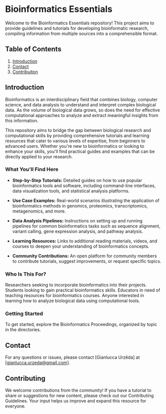 # Bioinformatics Essentials

Welcome to the Bioinformatics Essentials repository! This project aims to provide guidelines and tutorials for developing bioinformatic research, compiling information from multiple sources into a comprehensible format.

## Table of Contents
1. [Introduction](#introduction)
2. [Contact](#contact)
3. [Contribuiton](#contribution)

## **Introduction**
Bioinformatics is an interdisciplinary field that combines biology, computer science, and data analysis to understand and interpret complex biological data. As the volume of biological data grows, so does the need for effective computational approaches to analyze and extract meaningful insights from this information.

This repository aims to bridge the gap between biological research and computational skills by providing comprehensive tutorials and learning resources that cater to various levels of expertise, from beginners to advanced users. Whether you're new to bioinformatics or looking to enhance your skills, you'll find practical guides and examples that can be directly applied to your research.

### **What You'll Find Here**
- **Step-by-Step Tutorials:**
Detailed guides on how to use popular bioinformatics tools and software, including command-line interfaces, data visualization tools, and statistical analysis platforms.

- **Use Case Examples:**
Real-world scenarios illustrating the application of bioinformatics methods in genomics, proteomics, transcriptomics, metagenomics, and more.

- **Data Analysis Pipelines:**
Instructions on setting up and running pipelines for common bioinformatics tasks such as sequence alignment, variant calling, gene expression analysis, and pathway analysis.

- **Learning Resources:**
Links to additional reading materials, videos, and courses to deepen your understanding of bioinformatics concepts.

- **Community Contributions:**
An open platform for community members to contribute tutorials, suggest improvements, or request specific topics.

### **Who Is This For?**
Researchers seeking to incorporate bioinformatics into their projects.
Students looking to gain practical bioinformatics skills.
Educators in need of teaching resources for bioinformatics courses.
Anyone interested in learning how to analyze biological data using computational tools.

### **Getting Started**
To get started, explore the Bioinformatics Proceedings, organized by topic in the directories.

## **Contact**
For any questions or issues, please contact [Gianlucca Urzêda] at [gianlucca.urzeda@gmail.com].

## **Contributing**
We welcome contributions from the community! If you have a tutorial to share or suggestions for new content, please check out our Contributing Guidelines. Your input helps us improve and expand this resource for everyone.

